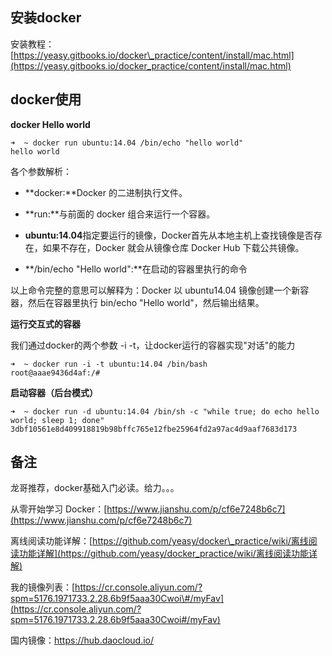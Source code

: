 ## 安装docker

安装教程：[https://yeasy.gitbooks.io/docker\_practice/content/install/mac.html](https://yeasy.gitbooks.io/docker_practice/content/install/mac.html)

## docker使用

**docker Hello world**

```
➜  ~ docker run ubuntu:14.04 /bin/echo "hello world"
hello world
```

各个参数解析：

* **docker:**Docker 的二进制执行文件。

* **run:**与前面的 docker 组合来运行一个容器。

* **ubuntu:14.04**指定要运行的镜像，Docker首先从本地主机上查找镜像是否存在，如果不存在，Docker 就会从镜像仓库 Docker Hub 下载公共镜像。

* **/bin/echo "Hello world":**在启动的容器里执行的命令

以上命令完整的意思可以解释为：Docker 以 ubuntu14.04 镜像创建一个新容器，然后在容器里执行 bin/echo "Hello world"，然后输出结果。

**运行交互式的容器**

我们通过docker的两个参数 -i -t，让docker运行的容器实现"对话"的能力

```
➜  ~ docker run -i -t ubuntu:14.04 /bin/bash
root@aaae9436d4af:/#
```

**启动容器（后台模式）**

```
➜  ~ docker run -d ubuntu:14.04 /bin/sh -c "while true; do echo hello world; sleep 1; done"
3dbf10561e8d409918819b98bffc765e12fbe25964fd2a97ac4d9aaf7683d173
```

## 备注

龙哥推荐，docker基础入门必读。给力。。。

从零开始学习 Docker：[https://www.jianshu.com/p/cf6e7248b6c7](https://www.jianshu.com/p/cf6e7248b6c7)

离线阅读功能详解：[https://github.com/yeasy/docker\_practice/wiki/离线阅读功能详解](https://github.com/yeasy/docker_practice/wiki/离线阅读功能详解)

我的镜像列表：[https://cr.console.aliyun.com/?spm=5176.1971733.2.28.6b9f5aaa30Cwoi\#/myFav](https://cr.console.aliyun.com/?spm=5176.1971733.2.28.6b9f5aaa30Cwoi#/myFav)

国内镜像：https://hub.daocloud.io/

